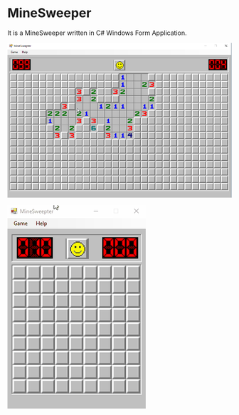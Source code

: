 # MineSweeper
It is a MineSweeper written in C# Windows Form Application.

![Image Image](https://raw.githubusercontent.com/KDevZilla/Resource/main/MineSweeper_Screen_01.png)

![Image Image](https://raw.githubusercontent.com/KDevZilla/Resource/main/MineSweeper_Animation_01.gif)
